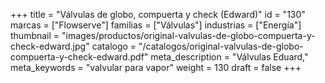 +++
title = "Válvulas de globo, compuerta y check (Edward)"
id = "130"
marcas = ["Flowserve"]
familias = ["Válvulas"]
industrias = ["Energía"]
thumbnail = "images/productos/original-valvulas-de-globo-compuerta-y-check-edward.jpg"
catalogo = "/catalogos/original-valvulas-de-globo-compuerta-y-check-edward.pdf"
meta_description = "Válvulas Eduard,"
meta_keywords = "valvular para vapor"
weight = 130
draft = false
+++
